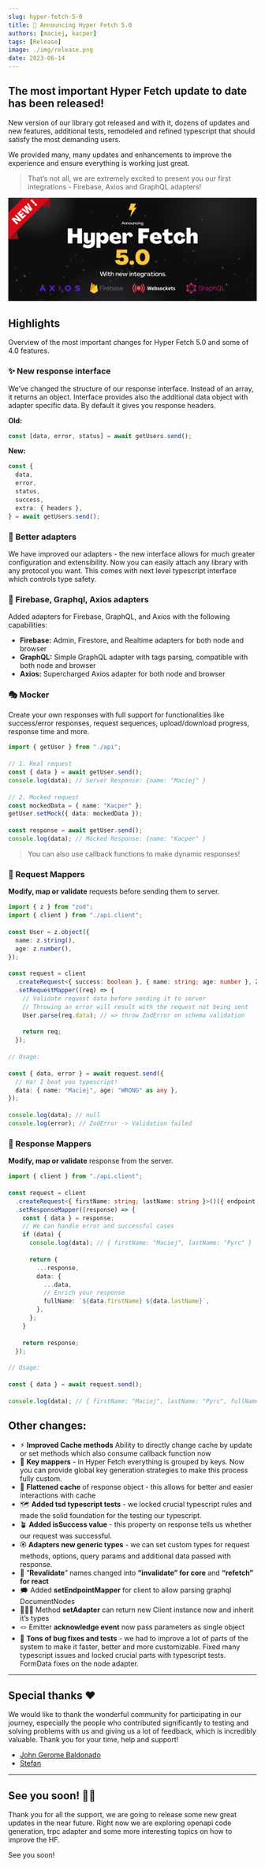 ```yaml
---
slug: hyper-fetch-5-0
title: 🎉 Announcing Hyper Fetch 5.0
authors: [maciej, kacper]
tags: [Release]
image: ./img/release.png
date: 2023-06-14
---
```


## The most important Hyper Fetch update to date has been released!

New version of our library got released and with it, dozens of updates and new features, additional tests, remodeled and
refined typescript that should satisfy the most demanding users.

We provided many, many updates and enhancements to improve the experience and ensure everything is working just great.

> That’s not all, we are extremely excited to present you our first integrations - Firebase, Axios and GraphQL adapters!

![Hyper Fetch 5.0](./img/release.png)

<!--truncate-->

## Highlights

Overview of the most important changes for Hyper Fetch 5.0 and some of 4.0 features.

### ✨ New response interface

We’ve changed the structure of our response interface. Instead of an array, it returns an object. Interface provides
also the additional data object with adapter specific data. By default it gives you response headers.

**Old:**

```ts
const [data, error, status] = await getUsers.send();
```

**New:**

```ts
const {
  data,
  error,
  status,
  success,
  extra: { headers },
} = await getUsers.send();
```

### 🔮 Better adapters

We have improved our adapters - the new interface allows for much greater configuration and extensibility. Now you can
easily attach any library with any protocol you want. This comes with next level typescript interface which controls
type safety.

### 🎯 Firebase, Graphql, Axios adapters

Added adapters for Firebase, GraphQL, and Axios with the following capabilities:

- **Firebase:** Admin, Firestore, and Realtime adapters for both node and browser
- **GraphQL:** Simple GraphQL adapter with tags parsing, compatible with both node and browser
- **Axios:** Supercharged Axios adapter for both node and browser

### 🎭 Mocker

Create your own responses with full support for functionalities like success/error responses, request sequences,
upload/download progress, response time and more.

```ts
import { getUser } from "./api";

// 1. Real request
const { data } = await getUser.send();
console.log(data); // Server Response: {name: "Maciej" }

// 2. Mocked request
const mockedData = { name: "Kacper" };
getUser.setMock({ data: mockedData });

const response = await getUser.send();
console.log(data); // Mocked Response: {name: "Kacper" }
```

> You can also use callback functions to make dynamic responses!

### 💎 Request Mappers

**Modify, map or validate** requests before sending them to server.

```ts
import { z } from "zod";
import { client } from "./api.client";

const User = z.object({
  name: z.string(),
  age: z.number(),
});

const request = client
  .createRequest<{ success: boolean }, { name: string; age: number }, ZodError>()({ endpoint: "/user", method: "POST" })
  .setRequestMapper((req) => {
    // Validate request data before sending it to server
    // Throwing an error will result with the request not being sent
    User.parse(req.data); // => throw ZodError on schema validation

    return req;
  });

// Usage:

const { data, error } = await request.send({
  // Ha! I beat you typescript!
  data: { name: "Maciej", age: "WRONG" as any },
});

console.log(data); // null
console.log(error); // ZodError -> Validation failed
```

### 🚀 Response Mappers

**Modify, map or validate** response from the server.

```ts
import { client } from "./api.client";

const request = client
  .createRequest<{ firstName: string; lastName: string }>()({ endpoint: "/user", method: "POST" })
  .setResponseMapper((response) => {
    const { data } = response;
    // We can handle error and successful cases
    if (data) {
      console.log(data); // { firstName: "Maciej", lastName: "Pyrc" }

      return {
        ...response,
        data: {
          ...data,
          // Enrich your response
          fullName: `${data.firstName} ${data.lastName}`,
        },
      };
    }

    return response;
  });

// Usage:

const { data } = await request.send();

console.log(data); // { firstName: "Maciej", lastName: "Pyrc", fullName: "Maciej Pyrc" }
```

## Other changes:

- ⚡︎ **Improved Cache methods** Ability to directly change cache by update or set methods which also consume callback
  function now
- 📡 **Key mappers** - in Hyper Fetch everything is grouped by keys. Now you can provide global key generation
  strategies to make this process fully custom.
- 🎡 **Flattened cache** of response object - this allows for better and easier interactions with cache
- 🗺️ **Added tsd typescript tests** - we locked crucial typescript rules and made the solid foundation for the testing
  our typescript.
- 🪴 **Added isSuccess value** - this property on response tells us whether our request was successful.
- 🏵️ **Adapters new generic types** - we can set custom types for request methods, options, query params and additional
  data passed with response.
- 👾 ”**Revalidate**” names changed into **“invalidate” for core** and **“refetch” for react**
- 🗯️ Added **setEndpointMapper** for client to allow parsing graphql DocumentNodes
- 🏋🏻‍♂️ Method **setAdapter** can return new Client instance now and inherit it’s types
- 🪢 Emitter **acknowledge event** now pass parameters as single object
- 🐛 **Tons of bug fixes and tests** - we had to improve a lot of parts of the system to make it faster, better and more
  customizable. Fixed many typescript issues and locked crucial parts with typescript tests. FormData fixes on the node
  adapter.

---

## Special thanks ❤️

We would like to thank the wonderful community for participating in our journey, especially the people who contributed
significantly to testing and solving problems with us and giving us a lot of feedback, which is incredibly valuable.
Thank you for your time, help and support!

- [John Gerome Baldonado](https://github.com/johngerome)
- [Stefan](https://github.com/stefanullinger)

---

## See you soon! 🎉🎉

Thank you for all the support, we are going to release some new great updates in the near future. Right now we are
exploring openapi code generation, trpc adapter and some more interesting topics on how to improve the HF.

See you soon!

